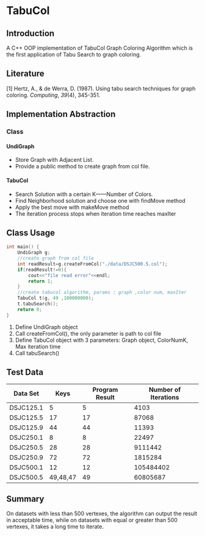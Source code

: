 # TabuCol

## Introduction

A C++ OOP implementation of TabuCol Graph Coloring Algorithm which is the first application of Tabu Search to graph coloring.

## Literature

[1] Hertz, A., & de Werra, D. (1987). Using tabu search techniques for graph coloring. *Computing*, *39*(4), 345-351. 

## Implementation Abstraction

### Class

#### UndiGraph

- Store Graph with Adjacent List.
- Provide a public method to create graph from col file.

#### TabuCol

- Search Solution with a certain K——Number of Colors.
- Find Neighborhood solution and choose one with findMove method
- Apply the best move with makeMove method
- The iteration process stops when iteration time reaches maxIter

## Class Usage

```C++
int main() {
    UndiGraph g;
    //create graph from col file
    int readResult=g.createFromCol("./data/DSJC500.5.col");
    if(readResult!=0){
    	cout<<"file read error"<<endl;
    	return 1;
	}
    //create tabucol algorithm, params : graph ,color num, maxIter
    TabuCol t(g, 49 ,100000000);
    t.tabuSearch();
    return 0;
}
```

1. Define UndiGraph object
2. Call createFromCol(), the only parameter is path to col file
3. Define TabuCol object with 3 parameters: Graph object, ColorNumK, Max iteration time
4. Call tabuSearch()



## Test Data



| Data Set  | Keys     | Program Result | Number of Iterations |
| --------- | -------- | -------------- | -------------------- |
| DSJC125.1 | 5        | 5              | 4103                 |
| DSJC125.5 | 17       | 17             | 87068                |
| DSJC125.9 | 44       | 44             | 11393                |
| DSJC250.1 | 8        | 8              | 22497                |
| DSJC250.5 | 28       | 28             | 9111442              |
| DSJC250.9 | 72       | 72             | 1815284              |
| DSJC500.1 | 12       | 12             | 105484402            |
| DSJC500.5 | 49,48,47 | 49             | 60805687             |



## Summary

On datasets with less than 500 vertexes, the algorithm can output the result in acceptable time, while on datasets with equal or greater than 500 vertexes, it takes a long time to iterate.